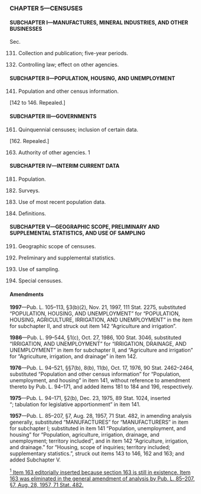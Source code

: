 ### **CHAPTER 5—CENSUSES** ###

#### SUBCHAPTER I—MANUFACTURES, MINERAL INDUSTRIES, AND OTHER BUSINESSES ####

Sec.

131. Collection and publication; five-year periods.

132. Controlling law; effect on other agencies.

#### SUBCHAPTER II—POPULATION, HOUSING, AND UNEMPLOYMENT ####

141. Population and other census information.

[142 to 146. Repealed.]

#### SUBCHAPTER III—GOVERNMENTS ####

161. Quinquennial censuses; inclusion of certain data.

[162. Repealed.]

163. Authority of other agencies. 1

#### SUBCHAPTER IV—INTERIM CURRENT DATA ####

181. Population.

182. Surveys.

183. Use of most recent population data.

184. Definitions.

#### SUBCHAPTER V—GEOGRAPHIC SCOPE, PRELIMINARY AND SUPPLEMENTAL STATISTICS, AND USE OF SAMPLING ####

191. Geographic scope of censuses.

193. Preliminary and supplemental statistics.

195. Use of sampling.

196. Special censuses.

#### Amendments ####

**1997**—Pub. L. 105–113, §3(b)(2), Nov. 21, 1997, 111 Stat. 2275, substituted “POPULATION, HOUSING, AND UNEMPLOYMENT” for “POPULATION, HOUSING, AGRICULTURE, IRRIGATION, AND UNEMPLOYMENT” in the item for subchapter II, and struck out item 142 “Agriculture and irrigation”.

**1986**—Pub. L. 99–544, §1(c), Oct. 27, 1986, 100 Stat. 3046, substituted “IRRIGATION, AND UNEMPLOYMENT” for “IRRIGATION, DRAINAGE, AND UNEMPLOYMENT” in item for subchapter II, and “Agriculture and irrigation” for “Agriculture, irrigation, and drainage” in item 142.

**1976**—Pub. L. 94–521, §§7(b), 8(b), 11(b), Oct. 17, 1976, 90 Stat. 2462–2464, substituted “Population and other census information” for “Population, unemployment, and housing” in item 141, without reference to amendment thereto by Pub. L. 94–171, and added items 181 to 184 and 196, respectively.

**1975**—Pub. L. 94–171, §2(b), Dec. 23, 1975, 89 Stat. 1024, inserted “; tabulation for legislative apportionment” in item 141.

**1957**—Pub. L. 85–207, §7, Aug. 28, 1957, 71 Stat. 482, in amending analysis generally, substituted “MANUFACTURES” for “MANUFACTURERS” in item for subchapter I; substituted in item 141 “Population, unemployment, and housing” for “Population, agriculture, irrigation, drainage, and unemployment; territory included”, and in item 142 “Agriculture, irrigation, and drainage.” for “Housing, scope of inquiries; territory included; supplementary statistics.”, struck out items 143 to 146, 162 and 163; and added Subchapter V.

[<sup>1</sup> Item 163 editorially inserted because section 163 is still in existence. Item 163 was eliminated in the general amendment of analysis by Pub. L. 85–207, §7, Aug. 28, 1957, 71 Stat. 482.](#CHAPTER5_1)